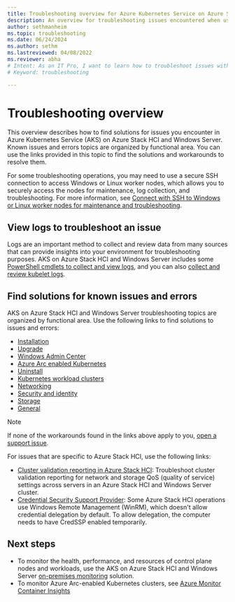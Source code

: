 ```yaml
---
title: Troubleshooting overview for Azure Kubernetes Service on Azure Stack HCI and Windows Server 
description: An overview for troubleshooting issues encountered when using Azure Kubernetes Service on Azure Stack HCI and Windows Server. 
author: sethmanheim
ms.topic: troubleshooting
ms.date: 06/24/2024
ms.author: sethm 
ms.lastreviewed: 04/08/2022
ms.reviewer: abha
# Intent: As an IT Pro, I want to learn how to troubleshoot issues with my AKS on Azure Stack HCI deployment
# Keyword: troubleshooting

---
```


# Troubleshooting overview

This overview describes how to find solutions for issues you encounter in Azure Kubernetes Service (AKS) on Azure Stack HCI and Windows Server. Known issues and errors topics are organized by functional area. You can use the links provided in this topic to find the solutions and workarounds to resolve them.

For some troubleshooting operations, you may need to use a secure SSH connection to access Windows or Linux worker nodes, which allows you to securely access the nodes for maintenance, log collection, and troubleshooting. For more information, see [Connect with SSH to Windows or Linux worker nodes for maintenance and troubleshooting](ssh-connection.md).  

## View logs to troubleshoot an issue

Logs are an important method to collect and review data from many sources that can provide insights into your environment for troubleshooting purposes. AKS on Azure Stack HCI and Windows Server includes some [PowerShell cmdlets to collect and view logs](./view-logs.md), and you can also [collect and review kubelet logs](get-kubelet-logs.md).

## Find solutions for known issues and errors

AKS on Azure Stack HCI and Windows Server troubleshooting topics are organized by functional area. Use the following links to find solutions to issues and errors:

- [Installation](/azure-stack/aks-hci/known-issues-installation)  
- [Upgrade](/azure-stack/aks-hci/known-issues-upgrade)
- [Windows Admin Center](/azure-stack/aks-hci/known-issues-windows-admin-center)
- [Azure Arc enabled Kubernetes](/azure-stack/aks-hci/known-issues-arc)
- [Uninstall](/azure-stack/aks-hci/known-issues-uninstall) 
- [Kubernetes workload clusters](/azure-stack/aks-hci/known-issues-workload-clusters) 
- [Networking](/azure-stack/aks-hci/known-issues-networking)
- [Security and identity](/azure-stack/aks-hci/known-issues-security) 
- [Storage](/azure-stack/aks-hci/known-issues-storage)
- [General](/azure-stack/aks-hci/known-issues)

> [!NOTE]
> If none of the workarounds found in the links above apply to you, [open a support issue](./help-support.md).

For issues that are specific to Azure Stack HCI, use the following links:

- [Cluster validation reporting in Azure Stack HCI](/azure-stack/hci/manage/validate-qos): Troubleshoot cluster validation reporting for network and storage QoS (quality of service) settings across servers in an Azure Stack HCI and Windows Server cluster.
- [Credential Security Support Provider](/azure-stack/hci/manage/troubleshoot-credssp): Some Azure Stack HCI operations use Windows Remote Management (WinRM), which doesn't allow credential delegation by default. To allow delegation, the computer needs to have CredSSP enabled temporarily.

## Next steps

- To monitor the health, performance, and resources of control plane nodes and workloads, use the AKS on Azure Stack HCI and Windows Server [on-premises monitoring](monitor-logging.md) solution.
- To monitor Azure Arc-enabled Kubernetes clusters, see [Azure Monitor Container Insights](/azure/azure-monitor/containers/container-insights-enable-arc-enabled-clusters?toc=/azure/azure-arc/kubernetes/toc.json)
